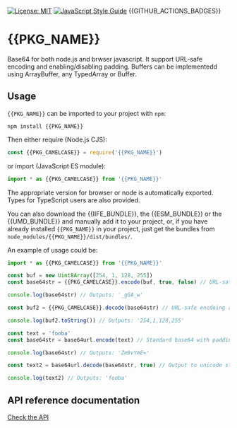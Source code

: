 [![License: MIT](https://img.shields.io/badge/License-MIT-yellow.svg)](https://opensource.org/licenses/MIT)
[![JavaScript Style Guide](https://img.shields.io/badge/code_style-standard-brightgreen.svg)](https://standardjs.com)
{{GITHUB_ACTIONS_BADGES}}

# {{PKG_NAME}}

Base64 for both node.js and brwser javascript. It support URL-safe encoding and enabling/disabling padding. Buffers can be implementedd using ArrayBuffer, any TypedArray or Buffer.

## Usage

`{{PKG_NAME}}` can be imported to your project with `npm`:

```console
npm install {{PKG_NAME}}
```

Then either require (Node.js CJS):

```javascript
const {{PKG_CAMELCASE}} = require('{{PKG_NAME}}')
```

or import (JavaScript ES module):

```javascript
import * as {{PKG_CAMELCASE}} from '{{PKG_NAME}}'
```

The appropriate version for browser or node is automatically exported. Types for TypeScript users are also provided.

You can also download the {{IIFE_BUNDLE}}, the {{ESM_BUNDLE}} or the {{UMD_BUNDLE}} and manually add it to your project, or, if you have already installed `{{PKG_NAME}}` in your project, just get the bundles from `node_modules/{{PKG_NAME}}/dist/bundles/`.

An example of usage could be:

```typescript
import * as {{PKG_CAMELCASE}} from '{{PKG_NAME}}'

const buf = new Uint8Array([254, 1, 128, 255])
const base64str = {{PKG_CAMELCASE}}.encode(buf, true, false) // URL-safe base64 with no padding

console.log(base64str) // Outputs: '_gGA_w'

const buf2 = {{PKG_CAMELCASE}}.decode(base64str) // URL-safe encdoing and padding are automatically detected

console.log(buf2.toString()) // Outputs: '254,1,128,255'

const text = 'fooba'
const base64str = base64url.encode(text) // Standard base64 with padding

console.log(base64str) // Outputs: 'Zm9vYmE='

const text2 = base64url.decode(base64str, true) // Output to unicode string instead of Uint8Array

console.log(text2) // Outputs: 'fooba'

```

## API reference documentation

[Check the API](./docs/API.md)
